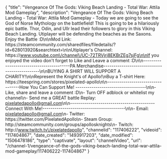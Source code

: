 {
    "title": "Vengeance Of The Gods: Viking Beach Landing - Total War: Attila Mod Gameplay",
    "description": "Vengeance Of The Gods: Viking Beach Landing - Total War: Attila Mod Gameplay - Today we are going to see the God of Norse Mythology on the battlefield!  This is going to be a hilariously epic battle.  Thor, Odin, and Ullr lead their followers to glory in this Viking Beach Landing.  Utiplayer will be defending the beaches as the Saxons.  Enjoy the Battle :D\n\nMod Link: https:\/\/steamcommunity.com\/sharedfiles\/filedetails\/?id=628013920&searchtext=\n\nUtiplayer's Channel: https:\/\/www.youtube.com\/channel\/UC-72TRVjrj8EKBrZEg7sjFg\n\nIf you enjoyed the video don't forget to Like and Leave a comment :D\n\n-----------------------------------------PA Merchandise----------------------------------------------\n\nBUYING A SHIRT WILL SUPPORT A CHARITY!\n\nRepresent the Knight's of Apollo!\nBuy a T-shirt Here: https:\/\/teespring.com\/stores\/pixelated-apollo\n\n----------------------------------How You Can Support Me! -----------------------------------\n\n- Like, share and leave a comment :D\n- Turn OFF adblock or whitelist my channel\n- Send me a GREAT battle Replay: pixelatedapollo@gmail.com\n\n------------------------------------------Connect With Me!-----------------------------------------\n\n- Email: pixelatedapollo@gmail.com\n- Twitter: https:\/\/twitter.com\/PixelatedApollo\n- Steam Group:  http:\/\/steamcommunity.com\/groups\/apollosknights\n- Twitch: http:\/\/www.twitch.tv\/pixelatedapollo",
    "channelid": "117406222",
    "videoid": "117404867",
    "date_created": "1493917203",
    "date_modified": "1506478186",
    "type": "captivate",
    "layout": "channelVideo",
    "url": "\/channel-1\/vengeance-of-the-gods-viking-beach-landing-total-war-attila-mod-gameplay\/117406222-117404867"
}